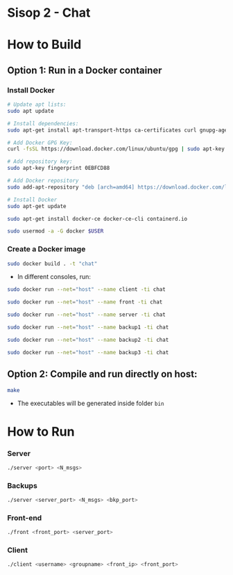 # Sisop 2 - Chat

# How to Build

## Option 1: Run in a Docker container
### Install Docker
```bash
# Update apt lists:
sudo apt update

# Install dependencies:
sudo apt-get install apt-transport-https ca-certificates curl gnupg-agent software-properties-common

# Add Docker GPG Key:
curl -fsSL https://download.docker.com/linux/ubuntu/gpg | sudo apt-key add -

# Add repository key:
sudo apt-key fingerprint 0EBFCD88

# Add Docker repository
sudo add-apt-repository "deb [arch=amd64] https://download.docker.com/linux/ubuntu $(lsb_release -cs) stable"

# Install Docker
sudo apt-get update

sudo apt-get install docker-ce docker-ce-cli containerd.io

sudo usermod -a -G docker $USER
```

### Create a Docker image
```bash
sudo docker build . -t "chat"
```

- In different consoles, run:

```bash
sudo docker run --net="host" --name client -ti chat
```

```bash
sudo docker run --net="host" --name front -ti chat
```

```bash
sudo docker run --net="host" --name server -ti chat
```

```bash
sudo docker run --net="host" --name backup1 -ti chat
```

```bash
sudo docker run --net="host" --name backup2 -ti chat
```

```bash
sudo docker run --net="host" --name backup3 -ti chat
```

## Option 2: Compile and run directly on host:
```bash
make
```
- The executables will be generated inside folder `bin`

# How to Run

### Server
```bash
./server <port> <N_msgs>
```

### Backups
```bash
./server <server_port> <N_msgs> <bkp_port>
```

### Front-end
```bash
./front <front_port> <server_port>
```

### Client
```bash
./client <username> <groupname> <front_ip> <front_port>
```
